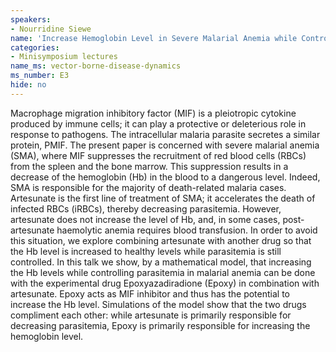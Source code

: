 ```yaml
---
speakers:
- Nourridine Siewe
name: 'Increase Hemoglobin Level in Severe Malarial Anemia while Controlling Parasitemia: A Mathematical Model'
categories:
- Minisymposium lectures
name_ms: vector-borne-disease-dynamics
ms_number: E3
hide: no
---
```


Macrophage migration inhibitory factor (MIF) is a pleiotropic cytokine produced by immune cells; it can play a protective or deleterious role in response to pathogens. The intracellular malaria parasite secretes a similar protein, PMIF. The present paper is concerned with severe malarial anemia (SMA), where MIF suppresses the recruitment of red blood cells (RBCs) from the spleen and the bone marrow. This suppression results in a decrease of the hemoglobin (Hb) in the blood to a dangerous level. Indeed, SMA is responsible for the majority of death-related malaria cases. Artesunate is the first line of treatment of SMA; it accelerates the death of infected RBCs (iRBCs), thereby decreasing parasitemia. However, artesunate does not increase the level of Hb, and, in some cases, post-artesunate haemolytic anemia requires blood transfusion. In order to avoid this situation, we explore combining artesunate with another drug so that the Hb level is increased to healthy levels while parasitemia is still controlled. In this talk we show, by a mathematical model, that increasing the Hb levels while controlling parasitemia in malarial anemia can be done with the experimental drug Epoxyazadiradione (Epoxy) in combination with artesunate. Epoxy acts as MIF inhibitor and thus has the potential to increase the Hb level. Simulations of the model show that the two drugs compliment each other: while artesunate is primarily responsible for decreasing parasitemia, Epoxy is primarily responsible for increasing the hemoglobin level.

